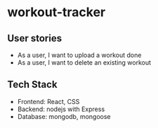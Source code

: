 # workout-tracker

## User stories
* As a user, I want to upload a workout done
* As a user, I want to delete an existing workout


## Tech Stack
* Frontend: React, CSS
* Backend: nodejs with Express
* Database: mongodb, mongoose

